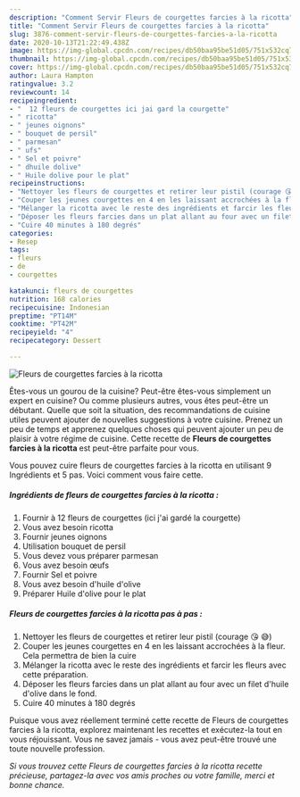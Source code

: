 ```yaml
---
description: "Comment Servir Fleurs de courgettes farcies à la ricotta"
title: "Comment Servir Fleurs de courgettes farcies à la ricotta"
slug: 3876-comment-servir-fleurs-de-courgettes-farcies-a-la-ricotta
date: 2020-10-13T21:22:49.438Z
image: https://img-global.cpcdn.com/recipes/db50baa95be51d05/751x532cq70/fleurs-de-courgettes-farcies-a-la-ricotta-photo-principale-de-la-recette.jpg
thumbnail: https://img-global.cpcdn.com/recipes/db50baa95be51d05/751x532cq70/fleurs-de-courgettes-farcies-a-la-ricotta-photo-principale-de-la-recette.jpg
cover: https://img-global.cpcdn.com/recipes/db50baa95be51d05/751x532cq70/fleurs-de-courgettes-farcies-a-la-ricotta-photo-principale-de-la-recette.jpg
author: Laura Hampton
ratingvalue: 3.2
reviewcount: 14
recipeingredient:
- "  12 fleurs de courgettes ici jai gard la courgette"
- " ricotta"
- " jeunes oignons"
- " bouquet de persil"
- " parmesan"
- " ufs"
- " Sel et poivre"
- " dhuile dolive"
- " Huile dolive pour le plat"
recipeinstructions:
- "Nettoyer les fleurs de courgettes et retirer leur pistil (courage 😘 😅)"
- "Couper les jeunes courgettes en 4 en les laissant accrochées à la fleur. Cela permettra de bien la cuire"
- "Mélanger la ricotta avec le reste des ingrédients et farcir les fleurs avec cette préparation."
- "Déposer les fleurs farcies dans un plat allant au four avec un filet d&#39;huile d&#39;olive dans le fond."
- "Cuire 40 minutes à 180 degrés"
categories:
- Resep
tags:
- fleurs
- de
- courgettes

katakunci: fleurs de courgettes 
nutrition: 168 calories
recipecuisine: Indonesian
preptime: "PT14M"
cooktime: "PT42M"
recipeyield: "4"
recipecategory: Dessert

---
```



![Fleurs de courgettes farcies à la ricotta](https://img-global.cpcdn.com/recipes/db50baa95be51d05/751x532cq70/fleurs-de-courgettes-farcies-a-la-ricotta-photo-principale-de-la-recette.jpg)

Êtes-vous un gourou de la cuisine? Peut-être êtes-vous simplement un expert en cuisine? Ou comme plusieurs autres, vous êtes peut-être un débutant. Quelle que soit la situation, des recommandations de cuisine utiles peuvent ajouter de nouvelles suggestions à votre cuisine. Prenez un peu de temps et apprenez quelques choses qui peuvent ajouter un peu de plaisir à votre régime de cuisine. Cette recette de <strong> Fleurs de courgettes farcies à la ricotta </strong> est peut-être parfaite pour vous.

<!--inarticleads1-->

Vous pouvez cuire fleurs de courgettes farcies à la ricotta en utilisant 9 Ingrédients et 5 pas. Voici comment vous faire cette.

##### Ingrédients de fleurs de courgettes farcies à la ricotta :

1. Fournir  à 12 fleurs de courgettes (ici j&#39;ai gardé la courgette)
1. Vous avez besoin  ricotta
1. Fournir  jeunes oignons
1. Utilisation  bouquet de persil
1. Vous devez vous préparer  parmesan
1. Vous avez besoin  œufs
1. Fournir  Sel et poivre
1. Vous avez besoin  d&#39;huile d&#39;olive
1. Préparer  Huile d&#39;olive pour le plat




<!--inarticleads2-->

##### Fleurs de courgettes farcies à la ricotta pas à pas :

1. Nettoyer les fleurs de courgettes et retirer leur pistil (courage 😘 😅)
1. Couper les jeunes courgettes en 4 en les laissant accrochées à la fleur. Cela permettra de bien la cuire
1. Mélanger la ricotta avec le reste des ingrédients et farcir les fleurs avec cette préparation.
1. Déposer les fleurs farcies dans un plat allant au four avec un filet d&#39;huile d&#39;olive dans le fond.
1. Cuire 40 minutes à 180 degrés




<!--inarticleads1-->

<p>
Puisque vous avez réellement terminé cette recette de Fleurs de courgettes farcies à la ricotta, explorez maintenant les recettes et exécutez-la tout en vous réjouissant. Vous ne savez jamais - vous avez peut-être trouvé une toute nouvelle profession.
</p>

<p>
<i>Si vous trouvez cette Fleurs de courgettes farcies à la ricotta recette précieuse, partagez-la avec vos amis proches ou votre famille, merci et bonne chance.</i>
</p>
